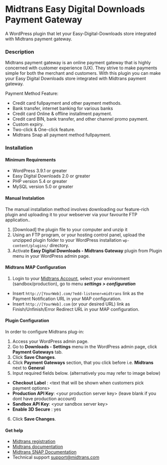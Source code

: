 Midtrans Easy Digital Downloads Payment Gateway
=====================================

A WordPress plugin that let your Easy-Digital-Downloads store integrated with Midtrans payment gateway.

### Description

Midtrans payment gateway is an online payment gateway that is highly concerned with customer experience (UX). They strive to make payments simple for both the merchant and customers. With this plugin you can make your Easy Digital Downloads store integrated with Midtrans payment gateway.

Payment Method Feature:

* Credit card fullpayment and other payment methods.
* Bank transfer, internet banking for various banks
* Credit card Online & offline installment payment.
* Credit card BIN, bank transfer, and other channel promo payment.
* Custom expiry.
* Two-click & One-click feature.
* Midtrans Snap all payment method fullpayment.

### Installation

#### Minimum Requirements

* WordPress 3.9.1 or greater
* Easy Digital Downloads 2.0 or greater
* PHP version 5.4 or greater
* MySQL version 5.0 or greater

#### Manual Instalation

The manual installation method involves downloading our feature-rich plugin and uploading it to your webserver via your favourite FTP application..

1. [Download] the plugin file to your computer and unzip it
2. Using an FTP program, or your hosting control panel, upload the unzipped plugin folder to your WordPress installation `wp-content/plugins/` directory.
3. Activate **Easy Digital Downloads - Midtrans Gateway** plugin from Plugin menu in your WordPress admin page.

#### Midtrans MAP Configuration
1. Login to your [Midtrans Account](https://dashboard.midtrans.com/), select your environment (sandbox/production), go to menu ***settings > configuration***
 * Insert `http://[YourWeb].com/?edd-listener=midtrans` link as the Payment Notification URL in your MAP configuration.
 * Insert `http://[YourWeb].com` (or your desired URL) link as Finish/Unfinish/Error Redirect URL in your MAP configuration.
  

#### Plugin Configuration
In order to configure Midtrans plug-in:

1. Access your WordPress admin page.
2. Go to **Downloads - Settings** menu in the WordPress admin page, click **Payment Gateways** tab.
3. Click **Save Changes**.
4. Click **Payment Gateways** section, that you click before i.e. **Midtrans** next to **General**
5. Input required fields below. (alternatively you may refer to image below) 
  * **Checkout Label** : \<text that will be shown when customers pick payment options\>
  * **Production API Key**: \<your production server key\> (leave blank if you dont have production account)
  * **Sandbox API Key**: \<your sandbox server key\>
  * **Enable 3D Secure** : yes
6. Click **Save Changes**.

#### Get help

* [Midtrans registration](https://dashboard.midtrans.com/register)
* [Midtrans documentation](http://docs.midtrans.com)
* [Midtrans SNAP Documentation](http://snap-docs.midtrans.com)
* Technical support [support@midtrans.com](mailto:support@midtrans.com)
